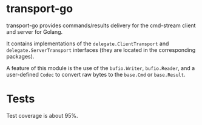# transport-go
transport-go provides commands/results delivery for the cmd-stream client 
and server for Golang.

It contains implementations of the `delegate.ClientTransport` and 
`delegate.ServerTransport` interfaces (they are located in the corresponding 
packages).

A feature of this module is the use of the `bufio.Writer`, `bufio.Reader`, and a 
user-defined `Codec` to convert raw bytes to the `base.Cmd` or `base.Result`.

# Tests
Test coverage is about 95%.